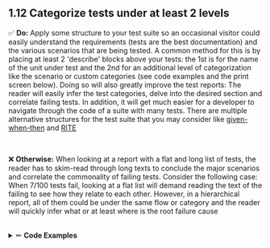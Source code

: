 ## 1.12 Categorize tests under at least 2 levels

:white_check_mark: **Do:** Apply some structure to your test suite so an occasional visitor could easily understand the requirements (tests are the best documentation) and the various scenarios that are being tested. A common method for this is by placing at least 2 'describe' blocks above your tests: the 1st is for the name of the unit under test and the 2nd for an additional level of categorization like the scenario or custom categories (see code examples and the print screen below). Doing so will also greatly improve the test reports: The reader will easily infer the test categories, delve into the desired section and correlate failing tests. In addition, it will get much easier for a developer to navigate through the code of a suite with many tests. There are multiple alternative structures for the test suite that you may consider like [given-when-then](https://github.com/searls/jasmine-given) and [RITE](https://github.com/ericelliott/riteway)

<br/>

❌ **Otherwise:** When looking at a report with a flat and long list of tests, the reader has to skim-read through long texts to conclude the major scenarios and correlate the commonality of failing tests. Consider the following case: When 7/100 tests fail, looking at a flat list will demand reading the text of the failing to see how they relate to each other. However, in a hierarchical report, all of them could be under the same flow or category and the reader will quickly infer what or at least where is the root failure cause

<br/>

<details><summary>✏ <b>Code Examples</b></summary>

<br/>

### :clap: Doing It Right Example: Structuring suite with the name of unit under test and scenarios will lead to the convenient report that is shown below

![](https://img.shields.io/badge/🔧%20Example%20using%20Jest-blue.svg "Examples with Jest")

```javascript
// Unit under test
describe("Transfer service", () => {
  //Scenario
  describe("When no credit", () => {
    //Expectation
    test("Then the response status should decline", () => {});

    //Expectation
    test("Then it should send email to admin", () => {});
  });
});
```

![alt text](flower/testing/javascript/assets/hierarchical-report.png)

<br/>

### :thumbsdown: Anti-pattern Example: A flat list of tests will make it harder for the reader to identify the user stories and correlate failing tests

![](https://img.shields.io/badge/🔧%20Example%20using%20Jest-blue.svg "Examples with Mocha")

```javascript
test("Then the response status should decline", () => {});

test("Then it should send email", () => {});

test("Then there should not be a new transfer record", () => {});
```

![alt text](flower/testing/javascript/assets/flat-report.png)

<br/>

</details>

<br/><br/>

